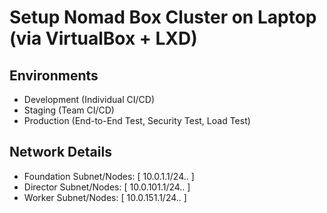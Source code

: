 # Setup Nomad Box Cluster on Laptop (via VirtualBox + LXD)


## Environments

- Development (Individual CI/CD)
- Staging (Team CI/CD)
- Production (End-to-End Test, Security Test, Load Test)

## Network Details

- Foundation Subnet/Nodes: [ 10.0.1.1/24.. ]
- Director Subnet/Nodes: [ 10.0.101.1/24.. ]
- Worker Subnet/Nodes: [ 10.0.151.1/24.. ]